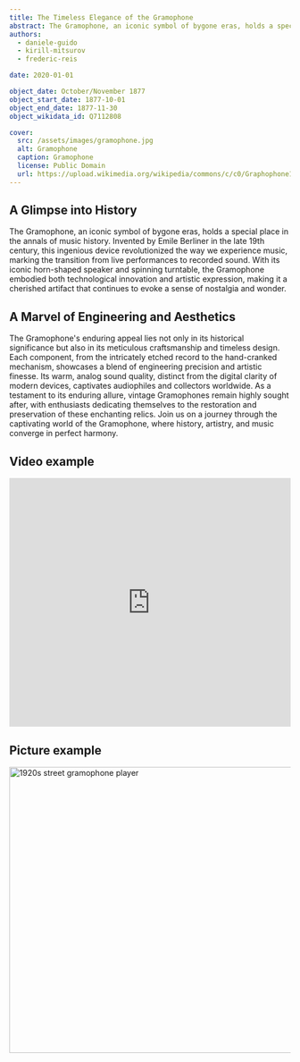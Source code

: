 ```yaml
---
title: The Timeless Elegance of the Gramophone
abstract: The Gramophone, an iconic symbol of bygone eras, holds a special place in the annals of music history.
authors:
  - daniele-guido
  - kirill-mitsurov
  - frederic-reis

date: 2020-01-01

object_date: October/November 1877
object_start_date: 1877-10-01
object_end_date: 1877-11-30
object_wikidata_id: Q7112808

cover:
  src: /assets/images/gramophone.jpg
  alt: Gramophone
  caption: Gramophone
  license: Public Domain
  url: https://upload.wikimedia.org/wikipedia/commons/c/c0/Graphophone1901.jpg
---
```


## A Glimpse into History

The Gramophone, an iconic symbol of bygone eras, holds a special place in the annals of music history. Invented by Emile Berliner in the late 19th century, this ingenious device revolutionized the way we experience music, marking the transition from live performances to recorded sound. With its iconic horn-shaped speaker and spinning turntable, the Gramophone embodied both technological innovation and artistic expression, making it a cherished artifact that continues to evoke a sense of nostalgia and wonder.

## A Marvel of Engineering and Aesthetics

The Gramophone's enduring appeal lies not only in its historical significance but also in its meticulous craftsmanship and timeless design. Each component, from the intricately etched record to the hand-cranked mechanism, showcases a blend of engineering precision and artistic finesse. Its warm, analog sound quality, distinct from the digital clarity of modern devices, captivates audiophiles and collectors worldwide. As a testament to its enduring allure, vintage Gramophones remain highly sought after, with enthusiasts dedicating themselves to the restoration and preservation of these enchanting relics. Join us on a journey through the captivating world of the Gramophone, where history, artistry, and music converge in perfect harmony.

## Video example

<div style="padding:88.31% 0 0 0;position:relative;background:black"><iframe src="https://player.vimeo.com/video/853299729?h=88d15b5832&amp;badge=0&amp;autopause=0&amp;player_id=0&amp;app_id=58479" frameborder="0" allow="autoplay; fullscreen; picture-in-picture" style="position:absolute;top:0;left:0;width:100%;height:100%;" title="DigitalLandscape - test - Aug 10 2023"></iframe></div><script src="https://player.vimeo.com/api/player.js"></script>

## Picture example

<a title="Unknown photographer, Public domain, via Wikimedia Commons" href="https://commons.wikimedia.org/wiki/File:1920s_street_gramophone_player.jpg"><img width="512" alt="1920s street gramophone player" src="https://upload.wikimedia.org/wikipedia/commons/thumb/0/01/1920s_street_gramophone_player.jpg/512px-1920s_street_gramophone_player.jpg"></a>
